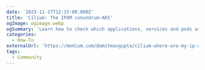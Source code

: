 ```yaml
---
date: '2023-11-17T12:33:00.000Z'
title: 'Cilium: The IPAM conundrum-AKS'
ogImage: ogimage.webp
ogSummary: 'Learn how to check which applications, services and pods are using the IP addresses allocated by the IPAM manager and how to can use the information to triage issues should they arise with historical and current time views.'
categories:
  - How-To
externalUrl: 'https://medium.com/@amitmavgupta/cilium-where-are-my-ip-addresses-in-aks-on-azpc-b8f567a2ce68'
tags:
  - Community
---
```

